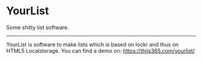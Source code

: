 # YourList
Some shitty list software.
________
YourList is software to make lists which is based on lockr and thus on HTML5 Localstorage. You can find a demo on: https://thijs365.com/yourlist/
